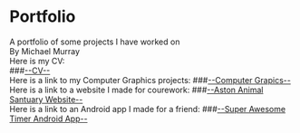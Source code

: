 # Portfolio
A portfolio of some projects I have worked on</br>
By Michael Murray</br>
Here is my CV:</br>
###[--CV--](media/Michael.Murray.CV.R.pdf)</br>
Here is a link to my Computer Graphics projects:
###[--Computer Grapics--](https://github.com/BombayCinema/Portfolio/tree/Computer-Graphics)</br>
Here is a link to a website I made for courework:
###[--Aston Animal Santuary Website--](http://www.murraym1.eas-cs2410-1516.aston.ac.uk/index.php)</br>
Here is a link to an Android app I made for a friend:
###[--Super Awesome Timer Android App--]()</br>
